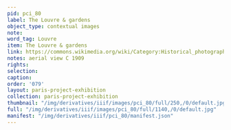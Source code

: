 ```yaml
---
pid: pci_80
label: The Louvre & gardens
object_type: contextual images
note: 
word_tag: Louvre
item: The Louvre & gardens
link: https://commons.wikimedia.org/wiki/Category:Historical_photographs_of_the_Louvre#/media/File:Panoramic_view_of_Louvre,_Paris,_ca._1909.jpg
notes: aerial view C 1909
rights: 
selection: 
caption: 
order: '079'
layout: paris-project-exhibition
collection: paris-project-exhibition
thumbnail: "/img/derivatives/iiif/images/pci_80/full/250,/0/default.jpg"
full: "/img/derivatives/iiif/images/pci_80/full/1140,/0/default.jpg"
manifest: "/img/derivatives/iiif/pci_80/manifest.json"
---
```


